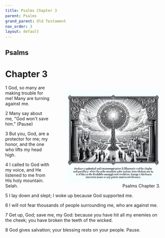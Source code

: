 ```yaml
---
title: Psalms Chapter 3
parent: Psalms
grand_parent: Old Testament
nav_order: 3
layout: default
---
```


## Psalms

# Chapter 3

<figure style="float: right; margin-right: 10px;">
    <img src="/assets/Image/Psalms/500/3.jpg" alt="Psalms Chapter 3" style="width: 300px; height: 300px; float: right;padding-left: 10px;"/>
    <figcaption style="clear: both;text-align: right;">Psalms Chapter 3.</figcaption>
</figure>
1 God, so many are making trouble for me! Many are turning against me.

2 Many say about me, "God won't save him." (Pause)

3 But you, God, are a protector for me; my honor, and the one who lifts my head high.

4 I called to God with my voice, and He listened to me from His holy mountain. Selah.

5 I lay down and slept; I woke up because God supported me.

6 I will not fear thousands of people surrounding me, who are against me.

7 Get up, God; save me, my God: because you have hit all my enemies on the cheek; you have broken the teeth of the wicked.

8 God gives salvation; your blessing rests on your people. Pause.



